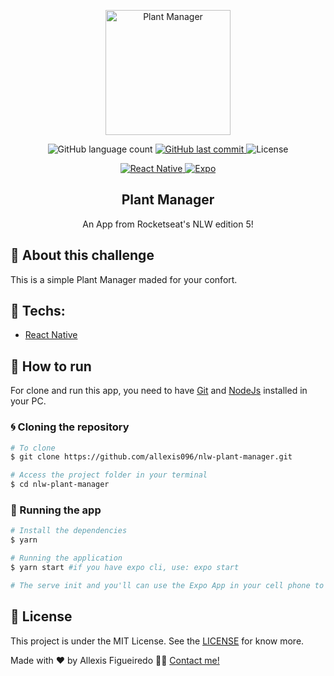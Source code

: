 <p align="center"><img alt="Plant Manager" src="https://i.imgur.com/oTZLk60.png" width="200" /></p>

<p align="center">

<img alt="GitHub language count" src="https://img.shields.io/github/languages/count/allexis096/nlw-plant-manager">

<a href="https://github.com/allexis096/nlw-plant-manager/graphs/commit-activity">
    <img alt="GitHub last commit" src="https://img.shields.io/github/last-commit/allexis096/nlw-plant-manager?color=blue%22">
</a>

<img alt="License" src="https://img.shields.io/badge/license-MIT-brightgreen?color=blue">
</p>

<p align="center">

<a href="https://reactnative.dev/">
  <img alt="React Native" src="https://img.shields.io/static/v1?color=blue&label=React%20Native&message=JS&?style=plastic&logo=React">
</a>

<a href="https://expo.io/">
  <img alt="Expo" src="https://img.shields.io/static/v1?color=blue&label=Expo&message=JS&?style=plastic&logo=Expo">
</a>

</p>
<h2 align="center">
  Plant Manager
</h2>

<p align="center">An App from Rocketseat's NLW edition 5!</p>

## 🚀 About this challenge

This is a simple Plant Manager maded for your confort.

## 🔨 Techs:

- [React Native][reactnative]


## 🚀 How to run

For clone and run this app, you need to have [Git](https://git-scm.com) and [NodeJs][nodejs] installed in your PC.

### 🌀 Cloning the repository

```bash
# To clone
$ git clone https://github.com/allexis096/nlw-plant-manager.git

# Access the project folder in your terminal
$ cd nlw-plant-manager
```

### 🧭 Running the app

```bash
# Install the dependencies
$ yarn

# Running the application
$ yarn start #if you have expo cli, use: expo start

# The serve init and you'll can use the Expo App in your cell phone to scanning the QRCode.
```

## 📝 License

This project is under the MIT License. See the [LICENSE][license] for know more.

Made with ❤️ by Allexis Figueiredo 👋🏽 [Contact me!](https://www.linkedin.com/in/allexis-figueiredo/)

[license]: https://opensource.org/licenses/MIT
[reactnative]: https://reactnative.dev/
[nodejs]: https://nodejs.org/en/
